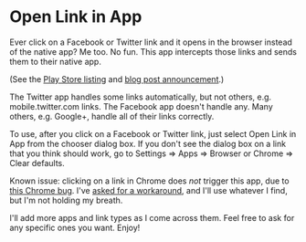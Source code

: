 Open Link in App
================

Ever click on a Facebook or Twitter link and it opens in the browser instead of
the native app? Me too. No fun. This app intercepts those links and sends them
to their native app.

(See the
[Play Store listing](https://play.google.com/store/apps/details?id=org.snarfed.android.openinapp)
and [blog post announcement](http://snarfed.org/2013-07-16_open_link_in_app).)

The Twitter app handles some links automatically, but not others, e.g.
mobile.twitter.com links. The Facebook app doesn't handle any. Many others, e.g.
Google+, handle all of their links correctly.

To use, after you click on a Facebook or Twitter link, just select Open Link in
App from the chooser dialog box. If you don't see the dialog box on a link that
you think should work, go to Settings => Apps => Browser or Chrome => Clear
defaults.

Known issue: clicking on a link in Chrome does *not* trigger this app, due to
[this Chrome bug](https://code.google.com/p/chromium/issues/detail?id=235060).
I've
[asked for a workaround](http://stackoverflow.com/questions/17706667/workaround-for-chrome-on-android-not-firing-intent-when-links-are-clicked),
and I'll use whatever I find, but I'm not holding my breath.

I'll add more apps and link types as I come across them. Feel free to ask for
any specific ones you want. Enjoy!
